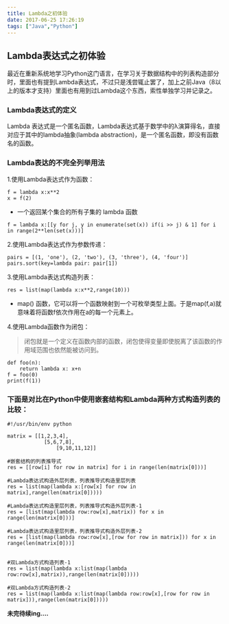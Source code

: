 ```yaml
---
title: Lambda之初体验
date: 2017-06-25 17:26:19
tags: ["Java","Python"]
---
```


## Lambda表达式之初体验
最近在重新系统地学习Python这门语言，在学习关于数据结构中的列表构造部分时，里面也有提到Lambda表达式，不过只是浅尝辄止罢了，加上之前Java（8以上的版本才支持）里面也有用到过Lambda这个东西，索性单独学习并记录之。

### Lambda表达式的定义
Lambda 表达式是一个匿名函数，Lambda表达式基于数学中的λ演算得名，直接对应于其中的lambda抽象(lambda abstraction)，是一个匿名函数，即没有函数名的函数。

### Lambda表达的不完全列举用法
1.使用Lambda表达式作为函数：
```
f = lambda x:x**2
x = f(2)
```
- 一个返回某个集合的所有子集的 lambda 函数
```
f = lambda x:[[y for j, y in enumerate(set(x)) if(i >> j) & 1] for i in range(2**len(set(x)))]
```

2.使用Lambda表达式作为参数传递：
```
pairs = [(1, 'one'), (2, 'two'), (3, 'three'), (4, 'four')]
pairs.sort(key=lambda pair: pair[1])
```

3.使用Lambda表达式构造列表：
```
res = list(map(lambda x:x**2,range(10)))
```
- map() 函数，它可以将一个函数映射到一个可枚举类型上面。于是map(f,a)就意味着将函数f依次作用在a的每一个元素上。

4.使用Lambda函数作为闭包：
> 闭包就是一个定义在函数内部的函数，闭包使得变量即使脱离了该函数的作用域范围也依然能被访问到。
```
def foo(n):
    return lambda x: x+n
f = foo(0)
print(f(1))
```


### 下面是对比在Python中使用嵌套结构和Lambda两种方式构造列表的比较：
```
#!/usr/bin/env python

matrix = [[1,2,3,4],
            [5,6,7,8],
                [9,10,11,12]]

#嵌套结构的列表推导式
res = [[row[i] for row in matrix] for i in range(len(matrix[0]))]

#Lambda表达式构造外层列表，列表推导式构造里层列表
res = list(map(lambda x:[row[x] for row in matrix],range(len(matrix[0]))))

#Lambda表达式构造里层列表，列表推导式构造外层列表-1
res = [list(map(lambda row:row[x],matrix)) for x in range(len(matrix[0]))]

#Lambda表达式构造里层列表，列表推导式构造外层列表-2
res = [list(map(lambda row:row[x],[row for row in matrix])) for x in range(len(matrix[0]))]


#双Lambda方式构造列表-1
res = list(map(lambda x:list(map(lambda row:row[x],matrix)),range(len(matrix[0]))))

#双Lambda方式构造列表-2
res = list(map(lambda x:list(map(lambda row:row[x],[row for row in matrix])),range(len(matrix[0]))))
```

**未完待续ing....**